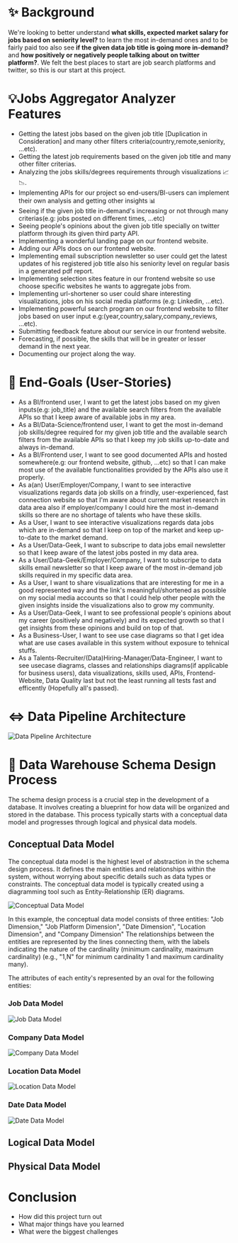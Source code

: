 # ✨ Background
We're looking to better understand **what skills, expected market salary for jobs based on seniority level?** to learn the most in-demand ones and to be fairly paid too also see **if the given data job title is going more in-demand?** and **how positively or negatively people talking about on twitter platform?**. We felt the best places to start are job search platforms and twitter, so this is our start at this project.

# 💡Jobs Aggregator Analyzer Features
- Getting the latest jobs based on the given job title [Duplication in Consideration] and many other filters criteria(country,remote,seniority, ...etc).
- Getting the latest job requirements based on the given job title and many other filter criterias.
- Analyzing the jobs skills/degrees requirements through visualizations 📈 📉.
- Implementing APIs for our project so end-users/BI-users can implement their own analysis and getting other insights 📊
- Seeing if the given job title in-demand's increasing or not through many criterias(e.g: jobs posted on different times, ...etc)
- Seeing people's opinions about the given job title specially on twitter platform through its given third party API.
- Implementing a wonderful landing page on our frontend website.
- Adding our APIs docs on our frontend website.
- Implementing email subscription newsletter so user could get the latest updates of his registered job title also his seniority level on regular basis in a generated pdf report.
- Implementing selection sites feature in our frontend website so use choose specific websites he wants to aggregate jobs from.
- Implementing url-shortener so user could share interesting visualizations, jobs on his social media platforms (e.g: Linkedin, ...etc).
- Implementing powerful search program on our frontend website to filter jobs based on user input e.g:(year,country,salary,company_reviews, ...etc).
- Submitting feedback feature about our service in our frontend website.
- Forecasting, if possible, the skills that will be in greater or lesser demand in the next year.
- Documenting our project along the way.

# 🎯 End-Goals (User-Stories)
- As a BI/frontend user, I want to get the latest jobs based on my given inputs(e.g: job_title) and the available search filters from the available APIs so that I keep aware of available jobs in my area.
- As a BI/Data-Science/frontend user, I want to get the most in-demand job skills/degree required for my given job title and the available search filters from the available APIs so that I keep my job skills up-to-date and always in-demand.
- As a BI/Frontend user, I want to see good documented APIs and hosted somewhere(e.g: our frontend website, github, ...etc) so that I can make most use of the available functionalities provided by the APIs also use it properly.
- As a(an) User/Employer/Company, I want to see interactive visualizations regards data job skills on a frindly, user-experienced, fast connection website so that I'm aware about current market research in data area also if employer/company I could hire the most in-demand skills so there are no shortage of talents who have these skills.
- As a User, I want to see interactive visualizations regards  data jobs which are in-demand so that I keep on top of the market and keep up-to-date to the market demand.
- As a User/Data-Geek, I want to subscripe to data jobs email newsletter so that I keep aware of the latest jobs posted in my data area.
- As a User/Data-Geek/Employer/Company, I want to subscripe to data skills email newsletter so that I keep aware of the most in-demand job skills required in my specific data area.
- As a User, I want to share visualizations that are interesting for me in a good represented way and the link's meaningful/shortened as possible on my social media accounts so that I could help other people with the given insights inside the visualizations also to grow my community.
- As a User/Data-Geek, I want to see professional people's opinions about my career (positively and negatively) and its expected growth so that I get insights from these opinions and build on top of that.
- As a Business-User, I want to see use case diagrams so that I get idea what are use cases available in this system without exposure to tehnical stuffs.
- As a Talents-Recruiter/(Data)Hiring-Manager/Data-Engineer, I want to see usecase diagrams, classes and relationships diagrams(if applicable for business users), data visualizations, skills used, APIs, Frontend-Website, Data Quality last but not the least running all tests fast and efficently (Hopefully all's passed).

<!-- # Contents

- [The Data Set](#the-data-set)
- [Data Pipeline Architecture](#⇔-data-pipeline-architecture)
- [Data Warehouse Schema Design](#🏢-data-warehouse-schema-design)
- [Used Tools](#used-tools)
  - [Connect](#connect)
  - [Buffer](#buffer)
  - [Processing](#processing)
  - [Storage](#storage)
  - [Visualization](#visualization)
- [Pipelines](#pipelines)
  - [Stream Processing](#stream-processing)
    - [Storing Data Stream](#storing-data-stream)
    - [Processing Data Stream](#processing-data-stream)
  - [Batch Processing](#batch-processing)
  - [Visualizations](#visualizations)
- [Demo](#demo)
- [Conclusion](#conclusion)
- [Follow Me On](#follow-me-on)
- [Appendix](#appendix)

# Pipelines
- Explain the pipelines for processing that you are building
- Go through your development and add your source code -->
# ⇔ Data Pipeline Architecture
![Data Pipeline Architecture](assets/data-pipeline-architecture.png)
# 🏢 Data Warehouse Schema Design Process
The schema design process is a crucial step in the development of a database. It involves creating a blueprint for how data will be organized and stored in the database. This process typically starts with a conceptual data model and progresses through logical and physical data models.

## Conceptual Data Model
The conceptual data model is the highest level of abstraction in the schema design process. It defines the main entities and relationships within the system, without worrying about specific details such as data types or constraints. The conceptual data model is typically created using a diagramming tool such as Entity-Relationship (ER) diagrams.

![Conceptual Data Model](assets/conceptual-data-model.png)

In this example, the conceptual data model consists of three entities: "Job Dimension," "Job Platform Dimension", "Date Dimension", "Location Dimension", and "Company Dimension" The relationships between the entities are represented by the lines connecting them, with the labels indicating the nature of the cardinality (minimum cardinality, maximum cardinality) (e.g., "1,N" for minimum cardinality 1 and maximum cardinality many).

The attributes of each entity's represented by an oval for the following entities:

### Job Data Model
![Job Data Model](assets/job-data-model.png)

### Company Data Model

![Company Data Model](assets/company-data-model.png)

### Location Data Model

![Location Data Model](assets/location-data-model.png)

### Date Data Model

![Date Data Model](assets/date-data-model.png)


## Logical Data Model

## Physical Data Model
# Conclusion
- How did this project turn out
- What major things have you learned
- What were the biggest challenges

<!-- ## Connect
## Buffer
## Processing
## Storage
## Visualization
## Stream Processing
### Storing Data Stream
### Processing Data Stream
## Batch Processing
## Visualizations

# Demo
- You could add a demo video here
- Or link to your presentation video of the project

# Conclusion
Write a comprehensive conclusion.
- How did this project turn out
- What major things have you learned
- What were the biggest challenges

# Follow Us On
Add the links to our LinkedIn Profiles
https://www.linkedin.com/in/mohamedawnallah/

# Appendix -->
